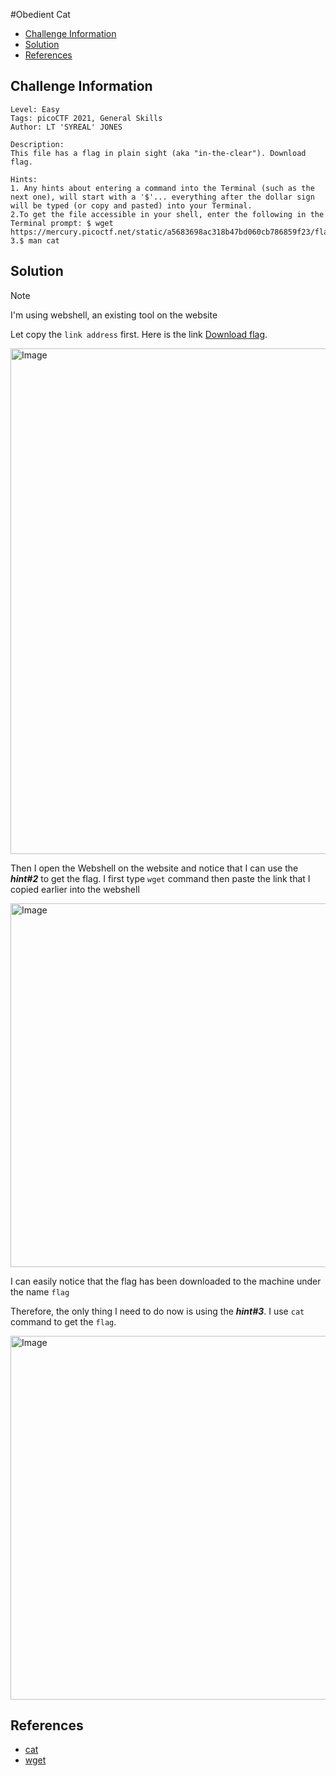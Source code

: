 #Obedient Cat
- [Challenge Information](#challenge-information)
- [Solution](#solution)
- [References](#references)



## Challenge Information
<a name="challenge-information"></a>
```text
Level: Easy 
Tags: picoCTF 2021, General Skills
Author: LT 'SYREAL' JONES
 
Description:
This file has a flag in plain sight (aka "in-the-clear"). Download flag.
 
Hints:
1. Any hints about entering a command into the Terminal (such as the next one), will start with a '$'... everything after the dollar sign will be typed (or copy and pasted) into your Terminal.
2.To get the file accessible in your shell, enter the following in the Terminal prompt: $ wget https://mercury.picoctf.net/static/a5683698ac318b47bd060cb786859f23/flag
3.$ man cat
```
## Solution
<a name="solution"></a>
> [!NOTE]
> I'm using webshell, an existing tool on the website

Let copy the `link address` first.
Here is the link [Download flag](https://mercury.picoctf.net/static/a5683698ac318b47bd060cb786859f23/flag).

<img width="809" alt="Image" src="https://github.com/user-attachments/assets/5139c33e-8428-4813-8493-04063c49434f" />

Then I open the Webshell on the website and notice that I can use the ***hint#2*** to get the flag. I first type `wget` command then paste the link that I copied earlier into the webshell

<img width="582" alt="Image" src="https://github.com/user-attachments/assets/7b7645bc-919b-4631-b6f3-9fd9a1027b54" />

I can easily notice that the flag has been downloaded to the machine under the name `flag` 

Therefore, the only thing I need to do now is using the ***hint#3***. I use `cat` command to get the `flag`.

<img width="582" alt="Image" src="https://github.com/user-attachments/assets/e15a3950-acbe-4c78-b43f-a3a8d739bbd6" />

## References
<a name="references"></a>
- [cat](https://www.man7.org/linux/man-pages/man1/cat.1.html)
- [wget](https://www.man7.org/linux/man-pages/man1/wget.1.html)
